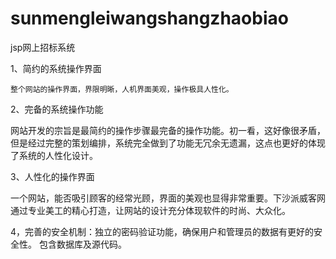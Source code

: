 # sunmengleiwangshangzhaobiao
jsp网上招标系统

1、简约的系统操作界面

    整个网站的操作界面，界限明晰，人机界面美观，操作极具人性化。

2、完备的系统操作功能

网站开发的宗旨是最简约的操作步骤最完备的操作功能。初一看，这好像很矛盾，但是经过完整的策划编排，系统完全做到了功能无冗余无遗漏，这点也更好的体现了系统的人性化设计。

3、人性化的操作界面

一个网站，能否吸引顾客的经常光顾，界面的美观也显得非常重要。下沙派威客网通过专业美工的精心打造，让网站的设计充分体现软件的时尚、大众化。

4，完善的安全机制：独立的密码验证功能，确保用户和管理员的数据有更好的安全性。
包含数据库及源代码。
